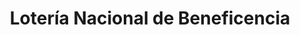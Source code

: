 ---
title: "Lotería Nacional de Beneficencia"
url: /calidonia/loteria-nacional-de-beneficencia/
shop: lotería
---